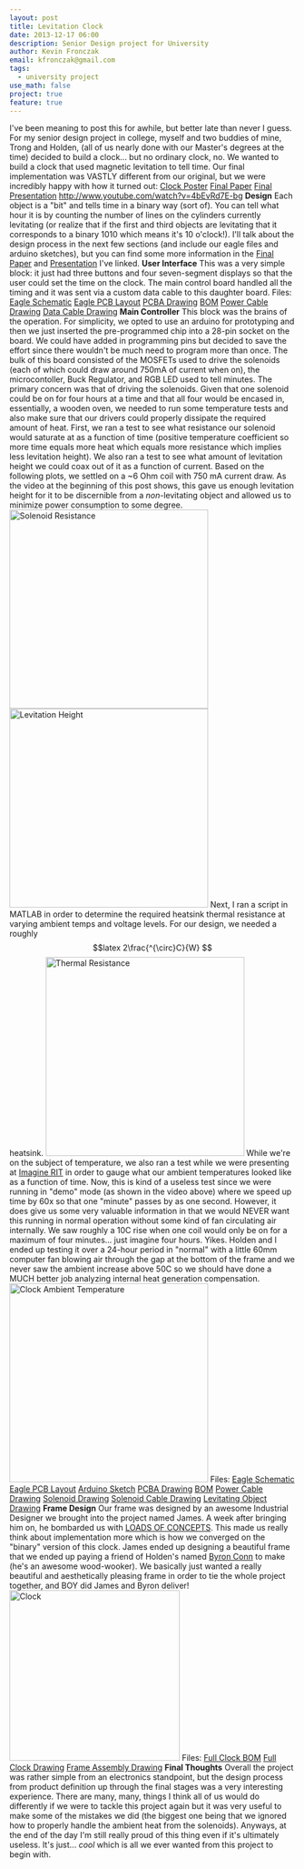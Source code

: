 ```yaml
---
layout: post
title: Levitation Clock
date: 2013-12-17 06:00
description: Senior Design project for University
author: Kevin Fronczak
email: kfronczak@gmail.com
tags:
  - university project
use_math: false
project: true
feature: true
---
```


I've been meaning to post this for awhile, but better late than never I guess. For my senior design project in college, myself and two buddies of mine, Trong and Holden, (all of us nearly done with our Master's degrees at the time) decided to build a clock... but no ordinary clock, no. We wanted to build a clock that used magnetic levitation to tell time. Our final implementation was VASTLY different from our original, but we were incredibly happy with how it turned out:
<a href="http://kevinfronczak.com/documents/seniordesign/clock_poster_small.pdf">Clock Poster</a>
<a href="http://kevinfronczak.com/documents/seniordesign/P13321_Technical_Paper.pdf">Final Paper</a>
<a href="http://kevinfronczak.com/documents/seniordesign/levclock_presentation.pdf">Final Presentation</a>
http://www.youtube.com/watch?v=4bEvRd7E-bg
<strong>Design</strong>
Each object is a "bit" and tells time in a binary way (sort of).  You can tell what hour it is by counting the number of lines on the cylinders currently levitating (or realize that if the first and third objects are levitating that it corresponds to a binary 1010 which means it's 10 o'clock!).  I'll talk about the design process in the next few sections (and include our eagle files and arduino sketches), but you can find some more information in the <a href="http://kevinfronczak.com/documents/seniordesign/P13321_Technical_Paper.pdf">Final Paper</a> and <a href="http://kevinfronczak.com/documents/seniordesign/levclock_presentation.pdf">Presentation</a> I've linked.
<strong>User Interface</strong>
This was a very simple block: it just had three buttons and four seven-segment displays so that the user could set the time on the clock.  The main control board handled all the timing and it was sent via a custom data cable to this daughter board.
Files:
<a href="http://kevinfronczak.com/documents/seniordesign/Eagle/UserInterfaceBoard.sch">Eagle Schematic</a>
<a href="http://kevinfronczak.com/documents/seniordesign/Eagle/UserInterfaceBoard.brd">Eagle PCB Layout</a>
<a href="http://kevinfronczak.com/documents/seniordesign/UserInterface_PCBA.pdf">PCBA Drawing</a>
<a href="http://kevinfronczak.com/documents/seniordesign/UserInterface_BOM.pdf">BOM</a>
<a href="http://kevinfronczak.com/documents/seniordesign/UserInterface_PowerCable.pdf">Power Cable Drawing</a>
<a href="http://kevinfronczak.com/documents/seniordesign/UserInterface_DataCable.pdf">Data Cable Drawing</a>
<strong>Main Controller</strong>
This block was the brains of the operation.  For simplicity, we opted to use an arduino for prototyping and then we just inserted the pre-programmed chip into a 28-pin socket on the board.  We could have added in programming pins but decided to save the effort since there wouldn't be much need to program more than once.
The bulk of this board consisted of the MOSFETs used to drive the solenoids (each of which could draw around 750mA of current when on), the microcontoller, Buck Regulator, and RGB LED used to tell minutes.  The primary concern was that of driving the solenoids.  Given that one solenoid could be on for four hours at a time and that all four would be encased in, essentially, a wooden oven, we needed to run some temperature tests and also make sure that our drivers could properly dissipate the required amount of heat.
First, we ran a test to see what resistance our solenoid would saturate at as a function of time (positive temperature coefficient so more time equals more heat which equals more resistance which implies less levitation height).  We also ran a test to see what amount of levitation height we could coax out of it as a function of current.  Based on the following plots, we settled on a ~6 Ohm coil with 750 mA current draw.  As the video at the beginning of this post shows, this gave us enough levitation height for it to be discernible from a <em>non</em>-levitating object and allowed us to minimize power consumption to some degree.
<a href="http://kevinfronczak.com/documents/seniordesign/Solenoid_Temperature_Test_1200_turns.png" target="_blank"><img class="aligncenter" alt="Solenoid Resistance" src="{{ site.baseurl }}/assets/Solenoid_Temperature_Test_1200_turns.png" height="350" /></a>
<a href="http://kevinfronczak.com/documents/seniordesign/Solenoid_Levitation_Height_Test_1200_turns.png" target="_blank"><img class="aligncenter" alt="Levitation Height" src="{{ site.baseurl }}/assets/Solenoid_Levitation_Height_Test_1200_turns.png" height="350" /></a>
Next, I ran a script in MATLAB in order to determine the required heatsink thermal resistance at varying ambient temps and voltage levels.  For our design, we needed a roughly $$latex 2\frac{^{\circ}C}{W} $$ heatsink.
<a href="http://kevinfronczak.com/documents/seniordesign/Thermal_Resistance_Required_for_Regulator.png" target="_blank"><img class="aligncenter" alt="Thermal Resistance" src="{{ site.baseurl }}/assets/Thermal_Resistance_Required_for_Regulator.png" height="350" /></a>
While we're on the subject of temperature, we also ran a test while we were presenting at <a href="http://www.rit.edu/imagine/">Imagine RIT</a> in order to gauge what our ambient temperatures looked like as a function of time.  Now, this is kind of a useless test since we were running in "demo" mode (as shown in the video above) where we speed up time by 60x so that one "minute" passes by as one second.  However, it does give us some very valuable information in that we would NEVER want this running in normal operation without some kind of fan circulating air internally.  We saw roughly a 10C rise when one coil would only be on for a maximum of four minutes... just imagine four hours.  Yikes.  Holden and I ended up testing it over a 24-hour period in "normal" with a little 60mm computer fan blowing air through the gap at the bottom of the frame and we never saw the ambient increase above 50C so we should have done a MUCH better job analyzing internal heat generation compensation.
<a href="http://kevinfronczak.com/documents/seniordesign/Clock_ambient_versus_time.png" target="_blank"><img class="aligncenter" alt="Clock Ambient Temperature" src="{{ site.baseurl }}/assets/Clock_ambient_versus_time.png" height="350" /></a>
Files:
<a href="http://kevinfronczak.com/documents/seniordesign/Eagle/MainControlBoard.sch">Eagle Schematic</a>
<a href="http://kevinfronczak.com/documents/seniordesign/Eagle/MainControlBoard.brd">Eagle PCB Layout</a>
<a href="http://kevinfronczak.com/documents/seniordesign/SystemDesign.ino">Arduino Sketch</a>
<a href="http://kevinfronczak.com/documents/seniordesign/MainBoard_PCBA.pdf">PCBA Drawing</a>
<a href="http://kevinfronczak.com/documents/seniordesign/MainControlBoard_BOM.pdf">BOM</a>
<a href="http://kevinfronczak.com/documents/seniordesign/PowerCable.pdf">Power Cable Drawing</a>
<a href="http://kevinfronczak.com/documents/seniordesign/solenoid.pdf">Solenoid Drawing</a>
<a href="http://kevinfronczak.com/documents/seniordesign/solenoid_cable.pdf">Solenoid Cable Drawing</a>
<a href="http://kevinfronczak.com/documents/seniordesign/levobject.pdf">Levitating Object Drawing</a>
<strong>Frame Design</strong>
Our frame was designed by an awesome Industrial Designer we brought into the project named James.  A week after bringing him on, he bombarded us with <a href="http://edge.rit.edu/edge/P13321/public/MSD%20I/Concept%20Design/Concept%20Drawings">LOADS OF CONCEPTS</a>.  This made us really think about implementation more which is how we converged on the "binary" version of this clock.  James ended up designing a beautiful frame that we ended up paying a friend of Holden's named <a href="http://byronconn.com/">Byron Conn</a> to make (he's an awesome wood-wooker).
We basically just wanted a really beautiful and aesthetically pleasing frame in order to tie the whole project together, and BOY did James and Byron deliver!
<a href="http://kevinfronczak.com/documents/seniordesign/Clock_Front.jpg" target="_blank"><img class="aligncenter" alt="Clock" src="{{ site.baseurl }}/assets/Clock_Front.jpg" height="300" /></a>
Files:
<a href="http://kevinfronczak.com/documents/seniordesign/full_bom.pdf">Full Clock BOM</a>
<a href="http://kevinfronczak.com/documents/seniordesign/full_clock.pdf">Full Clock Drawing</a>
<a href="http://kevinfronczak.com/documents/seniordesign/frame_assembly_drawing.pdf">Frame Assembly Drawing</a>
<strong>Final Thoughts</strong>
Overall the project was rather simple from an electronics standpoint, but the design process from product definition up through the final stages was a very interesting experience.  There are many, many, things I think all of us would do differently if we were to tackle this project again but it was very useful to make some of the mistakes we did (the biggest one being that we ignored how to properly handle the ambient heat from the solenoids).
Anyways, at the end of the day I'm still really proud of this thing even if it's ultimately useless. It's just... <em>cool</em> which is all we ever wanted from this project to begin with.
